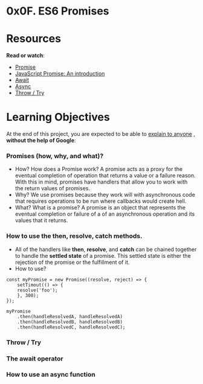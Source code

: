 # 0x0F. ES6 Promises
# Resources
**Read or watch**:
*  [Promise](https://intranet.hbtn.io/rltoken/mU4W2KkOd6iZ2j3wSekQVQ) 
*  [JavaScript Promise: An introduction](https://intranet.hbtn.io/rltoken/NHrFfJu-_sIrYPAfRq0yLQ) 
*  [Await](https://intranet.hbtn.io/rltoken/P_KRoM7eWMSM678vWJxN1w) 
*  [Async](https://intranet.hbtn.io/rltoken/-CM2Q4-f2aVv8Vpjaexghg) 
*  [Throw / Try](https://intranet.hbtn.io/rltoken/AQnTda-fFLGicQJSwrDEqA) 

# Learning Objectives
At the end of this project, you are expected to be able to  [explain to anyone](https://intranet.hbtn.io/rltoken/4DZ-h_jfmyUXZ65YvNV7Xg) , **without the help of Google**:

### Promises (how, why, and what)?
* How? How does a Promise work? A promise acts as a proxy for the eventual completion of operation that returns a value or a failure reason. With this in mind, promises have handlers that allow you to work with the return values of promises.
* Why? We use promises because they work will with asynchronous code that requires operations to be run where callbacks would create hell.
* What? What is a promise? A promise is an object that represents the eventual completion or failure of a of an asynchronous operation and its values that it returns.

### How to use the then, resolve, catch methods.
* All of the handlers like **then**, **resolve**, and **catch** can be chained together to handle the **settled state** of a promise. This settled state is either the rejection of the promise or the fulfillment of it.
* How to use?
```
const myPromise = new Promise((resolve, reject) => {
	setTimout(() => {
	resolve('foo');
	}, 300);
});

myPromise
	.then(handleResolvedA, handleResolvedA)
	.then(handleResolvedB, handleResolvedB)
	.then(handleResolvedC, handleResolvedC);
```


### Throw / Try

### The await operator

### How to use an async function
